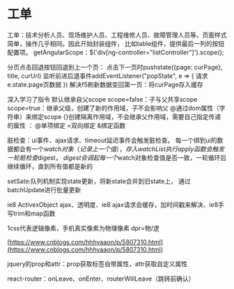 # 工单

工单：技术分析人员、现场维护人员、工程维修人员、故障管理人员等。页面样式简单，操作几乎相同。因此开始封装组件，
比如table组件，提供最后一列的按钮配置项。
getAngularScope：$('div[ng-controller="listController"]').scope();

分页点击回退按钮回退到上一个页：
点击下一页时pushstate({page: curPage}, title, curUrl)
监听前进后退事件addEventListener("popState", e => {
    请求e.state.page页数据
})
解决f5刷新数据变回第一页：将curPage存入缓存


深入学习了指令
默认继承自父scope
scope=false：子与父共享scope
scope=true：继承父级，创建了新的作用域，子不会影响父
@通过dom属性（字符串）来绑定scope
{}创建隔离作用域，不会继承父作用域，需要自己指定传递的属性
：
@单项绑定
=双向绑定
&绑定函数

脏检查：ui事件、ajax请求、timeout延迟事件会触发脏检查。
每一个绑到ui的数据都会有一个$watch对象（记录上一个值），存入watchList
执行apply函数会触发一轮脏检查$digest，
$digest会调起每一个$watch对象检查值是否一致，一轮循环后继续循环，直到所有值都是新的


setSate:队列机制实现state更新，将新state合并到旧state上，
通过batchUpdate进行批量更新

ie8 ActivexObject ajax、透明度、ie8 ajax请求会缓存，加时间戳来解决、ie8手写trim和map函数


1css代表逻辑像素，手机真实像素为物理像素  dpr=物/逻


[https://www.cnblogs.com/hhhyaaon/p/5807310.html](https://www.cnblogs.com/hhhyaaon/p/5807310.html)

jquery的prop和attr：prop获取标签自带属性，attr获取自定义属性


react-router：onLeave、onEnter、routerWillLeave（跳转前确认）
